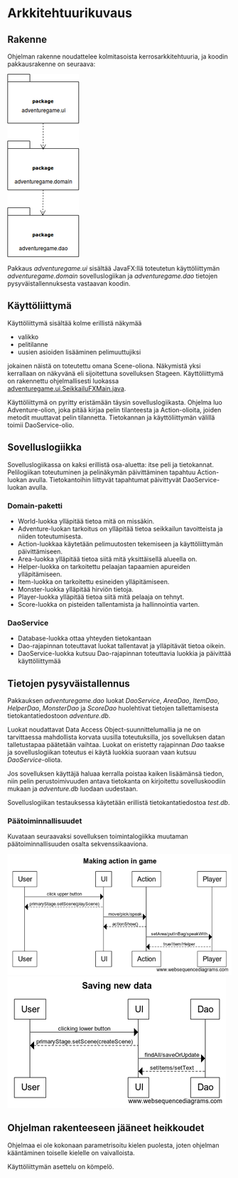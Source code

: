 # Arkkitehtuurikuvaus

## Rakenne


Ohjelman rakenne noudattelee kolmitasoista kerrosarkkitehtuuria, ja koodin pakkausrakenne on seuraava:

<img src="https://github.com/strajama/otm-harjoitustyo/blob/master/dokumentaatio/kuvat/rakenne.png">

Pakkaus _adventuregame.ui_ sisältää JavaFX:llä toteutetun käyttöliittymän _adventuregame.domain_ sovelluslogiikan ja _adventuregame.dao_ tietojen pysyväistallennuksesta vastaavan koodin.

## Käyttöliittymä

Käyttöliittymä sisältää kolme erillistä näkymää
- valikko
- pelitilanne
- uusien asioiden lisääminen pelimuuttujiksi

jokainen näistä on toteutettu omana Scene-oliona. Näkymistä yksi kerrallaan on näkyvänä eli sijoitettuna sovelluksen Stageen. Käyttöliittymä on rakennettu ohjelmallisesti luokassa [adventuregame.ui.SeikkailuFXMain.java](https://github.com/strajama/otm-harjoitustyo/blob/master/Seikkailupeli/src/main/java/adventuregame/ui/SeikkailuFXMain.java).

Käyttöliittymä on pyritty eristämään täysin sovelluslogiikasta. Ohjelma luo Adventure-olion, joka pitää kirjaa pelin tilanteesta ja Action-olioita, joiden metodit muuttavat pelin tilannetta. Tietokannan ja käyttöliittymän välillä toimii DaoService-olio.

## Sovelluslogiikka

Sovelluslogiikassa on kaksi erillistä osa-aluetta: itse peli ja tietokannat. Pelilogiikan toteutuminen ja pelinäkymän päivittäminen tapahtuu Action-luokan avulla. Tietokantoihin liittyvät tapahtumat päivittyvät DaoService-luokan avulla.

### Domain-paketti
* World-luokka ylläpitää tietoa mitä on missäkin.
* Adventure-luokan tarkoitus on ylläpitää tietoa seikkailun tavoitteista ja niiden toteutumisesta.
* Action-luokkaa käytetään pelimuutosten tekemiseen ja käyttöliittymän päivittämiseen.
* Area-luokka ylläpitää tietoa siitä mitä yksittäisellä alueella on.
* Helper-luokka on tarkoitettu pelaajan tapaamien apureiden ylläpitämiseen.
* Item-luokka on tarkoitettu esineiden ylläpitämiseen.
* Monster-luokka ylläpitää hirviön tietoja.
* Player-luokka ylläpitää tietoa siitä mitä pelaaja on tehnyt.
* Score-luokka on pisteiden tallentamista ja hallinnointia varten.

### DaoService
* Database-luokka ottaa yhteyden tietokantaan
* Dao-rajapinnan toteuttavat luokat tallentavat ja ylläpitävät tietoa oikein.
* DaoService-luokka kutsuu Dao-rajapinnan toteuttavia luokkia ja päivittää käyttöliittymää

## Tietojen pysyväistallennus

Pakkauksen _adventuregame.dao_ luokat _DaoService_, _AreaDao_, _ItemDao_, _HelperDao_, _MonsterDao_ ja _ScoreDao_ huolehtivat tietojen tallettamisesta tietokantatiedostoon _adventure.db_.

Luokat noudattavat Data Access Object-suunnittelumallia ja ne on tarvittaessa mahdollista korvata uusilla toteutuksilla, jos sovelluksen datan talletustapaa päätetään vaihtaa. Luokat on eristetty rajapinnan _Dao_ taakse ja sovelluslogiikan toteutus ei käytä luokkia suoraan vaan kutsuu _DaoService_-oliota.

Jos sovelluksen käyttäjä haluaa kerralla poistaa kaiken lisäämänsä tiedon, niin pelin perustoimivuuden antava tietokanta on kirjoitettu sovelluskoodiin mukaan ja _adventure.db_ luodaan uudestaan.

Sovelluslogiikan testauksessa käytetään erillistä tietokantatiedostoa _test.db_. 

### Päätoiminnallisuudet

Kuvataan seuraavaksi sovelluksen toimintalogiikka muutaman päätoiminnallisuuden osalta sekvenssikaaviona.

<img src="https://github.com/strajama/otm-harjoitustyo/blob/master/dokumentaatio/kuvat/Making%20action%20in%20game.png">
<img src="https://github.com/strajama/otm-harjoitustyo/blob/master/dokumentaatio/kuvat/Saving%20new%20data.png">

## Ohjelman rakenteeseen jääneet heikkoudet

Ohjelmaa ei ole kokonaan parametrisoitu kielen puolesta, joten ohjelman kääntäminen toiselle kielelle on vaivalloista.

Käyttöliittymän asettelu on kömpelö.

